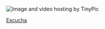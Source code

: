 

<img src="http://i60.tinypic.com/2a6pekz.png" border="0" alt="Image and video hosting by TinyPic"></a>

[Escucha](http://picosong.com/eTGu)
